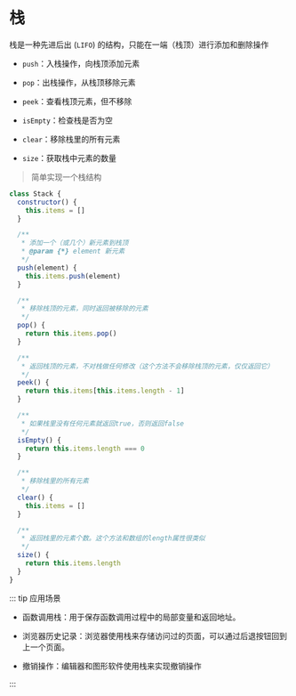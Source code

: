 # 栈

栈是一种先进后出 (`LIFO`) 的结构，只能在一端（栈顶）进行添加和删除操作

- `push`：入栈操作，向栈顶添加元素

- `pop`：出栈操作，从栈顶移除元素
- `peek`：查看栈顶元素，但不移除
- `isEmpty`：检查栈是否为空

- `clear`：移除栈里的所有元素

- `size`：获取栈中元素的数量

> 简单实现一个栈结构

```js
class Stack {
  constructor() {
    this.items = []
  }

  /**
   * 添加一个（或几个）新元素到栈顶
   * @param {*} element 新元素
   */
  push(element) {
    this.items.push(element)
  }

  /**
   * 移除栈顶的元素，同时返回被移除的元素
   */
  pop() {
    return this.items.pop()
  }

  /**
   * 返回栈顶的元素，不对栈做任何修改（这个方法不会移除栈顶的元素，仅仅返回它）
   */
  peek() {
    return this.items[this.items.length - 1]
  }

  /**
   * 如果栈里没有任何元素就返回true，否则返回false
   */
  isEmpty() {
    return this.items.length === 0
  }

  /**
   * 移除栈里的所有元素
   */
  clear() {
    this.items = []
  }

  /**
   * 返回栈里的元素个数。这个方法和数组的length属性很类似
   */
  size() {
    return this.items.length
  }
}
```

::: tip 应用场景

- 函数调用栈：用于保存函数调用过程中的局部变量和返回地址。

- 浏览器历史记录：浏览器使用栈来存储访问过的页面，可以通过后退按钮回到上一个页面。

- 撤销操作：编辑器和图形软件使用栈来实现撤销操作

:::
